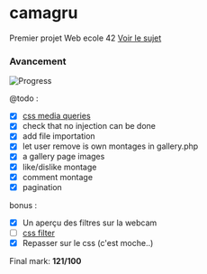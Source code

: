 # camagru

Premier projet Web ecole 42 [Voir le sujet](https://github.com/yfuks/camagru/blob/master/camagru.fr.pdf)

### Avancement

![Progress](http://progressed.io/bar/97)

@todo :
- [X] [css media queries](https://developer.mozilla.org/fr/docs/Web/CSS/Requ%C3%AAtes_m%C3%A9dia/Utiliser_les_Media_queries)
- [X] check that no injection can be done
- [X] add file importation
- [X] let user remove is own montages in gallery.php
- [X] a gallery page images
 - [X] like/dislike montage
 - [X] comment montage
 - [X] pagination

bonus :
- [X] Un aperçu des filtres sur la webcam
- [ ] [css filter](http://www.w3schools.com/cssref/css3_pr_filter.asp)
- [X] Repasser sur le css (c'est moche..)

Final mark: **121/100**
